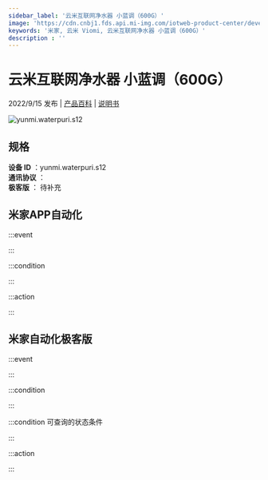 ```yaml
---
sidebar_label: '云米互联网净水器 小蓝调（600G）'
image: 'https://cdn.cnbj1.fds.api.mi-img.com/iotweb-product-center/developer_1595403845138JbzNiHzR.png?GalaxyAccessKeyId=AKVGLQWBOVIRQ3XLEW&Expires=9223372036854775807&Signature=lEh7lUxyL4QGDpfNOisYtoiTN6Y='
keywords: '米家, 云米 Viomi, 云米互联网净水器 小蓝调（600G）'
description : ''
---
```

# 云米互联网净水器 小蓝调（600G）

2022/9/15 发布 | [产品百科](https://home.mi.com/webapp/content/baike/product/index.html?model=yunmi.waterpuri.s12/) | [说明书](https://home.mi.com/views/introduction.html?model=yunmi.waterpuri.s12&region=cn)

![yunmi.waterpuri.s12](https://cdn.cnbj1.fds.api.mi-img.com/iotweb-product-center/developer_1595403845138JbzNiHzR.png?GalaxyAccessKeyId=AKVGLQWBOVIRQ3XLEW&Expires=9223372036854775807&Signature=lEh7lUxyL4QGDpfNOisYtoiTN6Y=)

## 规格  
> 
**设备 ID** ：yunmi.waterpuri.s12  
**通讯协议** ：  
**极客版**  ： 待补充 


## 米家APP自动化  

:::event  

:::

:::condition  

:::

:::action   

:::

## 米家自动化极客版  

:::event  

:::

:::condition  

:::

:::condition 可查询的状态条件  

:::

:::action  

:::

        
